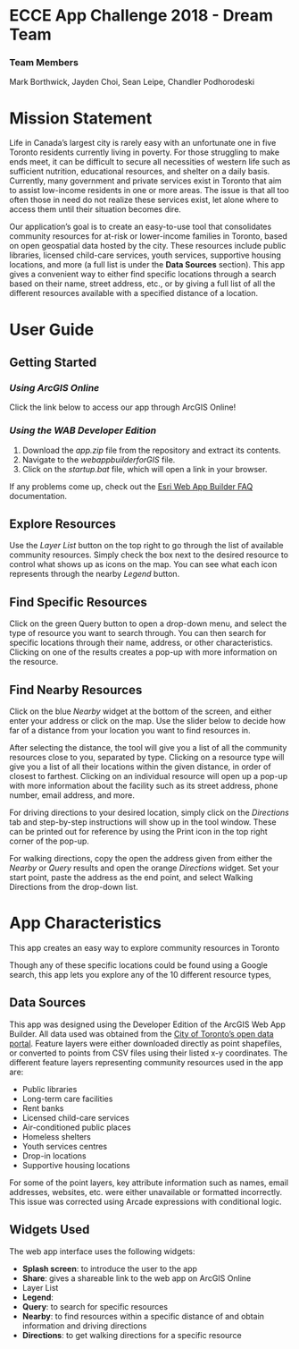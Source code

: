 # ECCE App Challenge 2018 - Dream Team

### Team Members
Mark Borthwick, Jayden Choi, Sean Leipe, Chandler Podhorodeski

# Mission Statement

Life in Canada’s largest city is rarely easy with an unfortunate one in five Toronto residents currently living in poverty. For those struggling to make ends meet, it can be difficult to secure all necessities of western life such as sufficient nutrition, educational resources, and shelter on a daily basis. Currently, many government and private services exist in Toronto that aim to assist low-income residents in one or more areas. The issue is that all too often those in need do not realize these services exist, let alone where to access them until their situation becomes dire.

Our application’s goal is to create an easy-to-use tool that consolidates community resources for at-risk or lower-income families in Toronto, based on open geospatial data hosted by the city. These resources include public libraries, licensed child-care services, youth services, supportive housing locations, and more (a full list is under the **Data Sources** section). This app gives a convenient way to either find specific locations through a search based on their name, street address, etc., or by giving a full list of all the different resources available with a specified distance of a location.

# User Guide

## Getting Started

### *Using ArcGIS Online*
Click the link below to access our app through ArcGIS Online!

### *Using the WAB Developer Edition*
1. Download the *app.zip* file from the repository and extract its contents.
2. Navigate to the *webappbuilderforGIS* file.
3. Click on the *startup.bat* file, which will open a link in your browser.

If any problems come up, check out the [Esri Web App Builder FAQ](https://developers.arcgis.com/web-appbuilder/guide/faqs.htm) documentation.

## Explore Resources
Use the *Layer List* button on the top right to go through the list of available community resources. Simply check the box next to the desired resource to control what shows up as icons on the map. You can see what each icon represents through the nearby *Legend* button.

## Find Specific Resources
Click on the green Query button to open a drop-down menu, and select the type of resource you want to search through. You can then search for specific locations through their name, address, or other characteristics. Clicking on one of the results creates a pop-up with more information on the resource.

## Find Nearby Resources
Click on the blue *Nearby* widget at the bottom of the screen, and either enter your address or click on the map. Use the slider below to decide how far of a distance from your location you want to find resources in.

After selecting the distance, the tool will give you a list of all the community resources close to you, separated by type. Clicking on a resource type will give you a list of all their locations within the given distance, in order of closest to farthest. Clicking on an individual resource will open up a pop-up with more information about the facility such as its street address, phone number, email address, and more.

For driving directions to your desired location, simply click on the *Directions* tab and step-by-step instructions will show up in the tool window. These can be printed out for reference by using the Print icon in the top right corner of the pop-up.

For walking directions, copy the open the address given from either the *Nearby* or *Query* results and open the orange *Directions* widget. Set your start point, paste the address as the end point, and select Walking Directions from the drop-down list.

# App Characteristics

This app creates an easy way to explore community resources in Toronto

Though any of these specific locations could be found using a Google search, this app lets you explore any of the 10 different resource types, 

## Data Sources

This app was designed using the Developer Edition of the ArcGIS Web App Builder.  All data used was obtained from the [City of Toronto’s open data portal](https://www.toronto.ca/city-government/data-research-maps/open-data/). Feature layers were either downloaded directly as point shapefiles, or converted to points from CSV files using their listed x-y coordinates. The different feature layers representing community resources used in the app are:

* Public libraries
* Long-term care facilities
* Rent banks
* Licensed child-care services
* Air-conditioned public places
* Homeless shelters
* Youth services centres
* Drop-in locations
* Supportive housing locations

For some of the point layers, key attribute information such as names, email addresses, websites, etc. were either unavailable or formatted incorrectly. This issue was corrected using Arcade expressions with conditional logic.

## Widgets Used

The web app interface uses the following widgets:

* **Splash screen**: to introduce the user to the app
* **Share**: gives a shareable link to the web app on ArcGIS Online
* Layer List 
* **Legend**:
* **Query**: to search for specific resources
* **Nearby**: to find resources within a specific distance of and obtain information and driving directions
* **Directions**: to get walking directions for a specific resource
